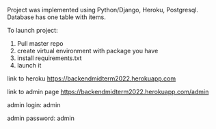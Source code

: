 Project was implemented using Python/Django, Heroku, Postgresql. Database has one table with items.

To launch project:
1. Pull master repo
2. create virtual environment with package you have
3. install requirements.txt
4. launch it

link to heroku https://backendmidterm2022.herokuapp.com

link to admin page https://backendmidterm2022.herokuapp.com/admin

admin login: admin

admin password: admin